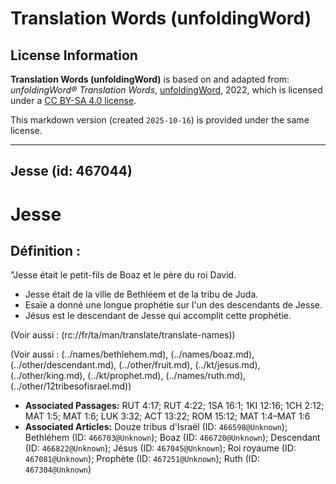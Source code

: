 # Translation Words (unfoldingWord)

## License Information

**Translation Words (unfoldingWord)** is based on and adapted from: _unfoldingWord® Translation Words_, [unfoldingWord](https://unfoldingword.org/utw), 2022, which is licensed under a [CC BY-SA 4.0 license](https://creativecommons.org/licenses/by-sa/4.0/legalcode.en).

This markdown version (created `2025-10-16`) is provided under the same license.



--------------------------------

## Jesse (id: 467044)

Jesse
=====

Définition :
------------

"Jesse était le petit\-fils de Boaz et le père du roi David.

* Jesse était de la ville de Bethléem et de la tribu de Juda.
* Esaïe a donné une longue prophétie sur l'un des descendants de Jesse.
* Jésus est le descendant de Jesse qui accomplit cette prophétie.

(Voir aussi : (rc://fr/ta/man/translate/translate\-names))

(Voir aussi : (../names/bethlehem.md), (../names/boaz.md), (../other/descendant.md), (../other/fruit.md), (../kt/jesus.md), (../other/king.md), (../kt/prophet.md), (../names/ruth.md), (../other/12tribesofisrael.md))

* **Associated Passages:** RUT 4:17; RUT 4:22; 1SA 16:1; 1KI 12:16; 1CH 2:12; MAT 1:5; MAT 1:6; LUK 3:32; ACT 13:22; ROM 15:12; MAT 1:4–MAT 1:6
* **Associated Articles:** Douze tribus d'Israël (ID: `466598@Unknown`); Bethléhem (ID: `466703@Unknown`); Boaz (ID: `466720@Unknown`); Descendant (ID: `466822@Unknown`); Jésus (ID: `467045@Unknown`); Roi royaume (ID: `467081@Unknown`); Prophète (ID: `467251@Unknown`); Ruth (ID: `467304@Unknown`)

